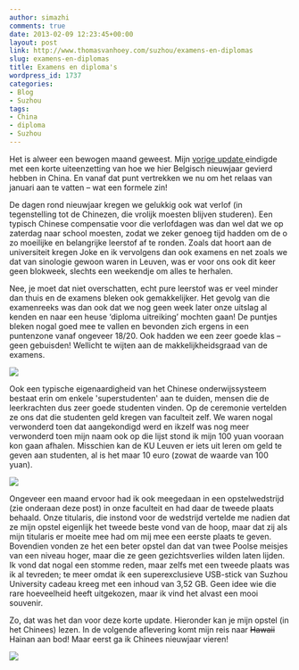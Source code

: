 ```yaml
---
author: simazhi
comments: true
date: 2013-02-09 12:23:45+00:00
layout: post
link: http://www.thomasvanhoey.com/suzhou/examens-en-diplomas
slug: examens-en-diplomas
title: Examens en diploma's
wordpress_id: 1737
categories:
- Blog
- Suzhou
tags:
- China
- diploma
- Suzhou
---
```


Het is alweer een bewogen maand geweest. Mijn [vorige update ](http://www.thomasvanhoey.com/suzhou/de-periode-van-de-jaarwisseling-kerstmis-en-nieuwjaar)eindigde met een korte uiteenzetting van hoe we hier Belgisch nieuwjaar gevierd hebben in China. En vanaf dat punt vertrekken we nu om het relaas van januari aan te vatten – wat een formele zin!

De dagen rond nieuwjaar kregen we gelukkig ook wat verlof (in tegenstelling tot de Chinezen, die vrolijk moesten blijven studeren). Een typisch Chinese compensatie voor die verlofdagen was dan wel dat we op zaterdag naar school moesten, zodat we zeker genoeg tijd hadden om de o zo moeilijke en belangrijke leerstof af te ronden. Zoals dat hoort aan de universiteit kregen Joke en ik vervolgens dan ook examens en net zoals we dat van sinologie gewoon waren in Leuven, was er voor ons ook dit keer geen blokweek, slechts een weekendje om alles te herhalen.

Nee, je moet dat niet overschatten, echt pure leerstof was er veel minder dan thuis en de examens bleken ook gemakkelijker. Het gevolg van die examenreeks was dan ook dat we nog geen week later onze uitslag al kenden en naar een heuse ‘diploma uitreiking’ mochten gaan! De puntjes bleken nogal goed mee te vallen en bevonden zich ergens in een puntenzone vanaf ongeveer 18/20. Ook hadden we een zeer goede klas – geen gebuisden! Wellicht te wijten aan de makkelijkheidsgraad van de examens.

![](http://www.thomasvanhoey.com/nextgen-attach_to_post/preview/id--2870)



Ook een typische eigenaardigheid van het Chinese onderwijssysteem bestaat erin om enkele 'superstudenten' aan te duiden, mensen die de leerkrachten dus zeer goede studenten vinden. Op de ceremonie vertelden ze ons dat die studenten geld kregen van faculteit zelf. We waren nogal verwonderd toen dat aangekondigd werd en ikzelf was nog meer verwonderd toen mijn naam ook op die lijst stond ik mijn 100 yuan vooraan kon gaan afhalen. Misschien kan de KU Leuven er iets uit leren om geld te geven aan studenten, al is het maar 10 euro (zowat de waarde van 100 yuan).

![](http://www.thomasvanhoey.com/nextgen-attach_to_post/preview/id--2871)

Ongeveer een maand ervoor had ik ook meegedaan in een opstelwedstrijd (zie onderaan deze post) in onze faculteit en had daar de tweede plaats behaald. Onze titularis, die instond voor de wedstrijd vertelde me nadien dat ze mijn opstel eigenlijk het tweede beste vond van de hoop, maar dat zij als mijn titularis er moeite mee had om mij mee een eerste plaats te geven. Bovendien vonden ze het een beter opstel dan dat van twee Poolse meisjes van een niveau hoger, maar die ze geen gezichtsverlies wilden laten lijden. Ik vond dat nogal een stomme reden, maar zelfs met een tweede plaats was ik al tevreden; te meer omdat ik een superexclusieve USB-stick van Suzhou University cadeau kreeg met een inhoud van 3,52 GB. Geen idee wie die rare hoeveelheid heeft uitgekozen, maar ik vind het alvast een mooi souvenir.

Zo, dat was het dan voor deze korte update. Hieronder kan je mijn opstel (in het Chinees) lezen. In de volgende aflevering komt mijn reis naar <del>Hawaii</del> Hainan aan bod! Maar eerst ga ik Chinees nieuwjaar vieren!

![](http://www.thomasvanhoey.com/nextgen-attach_to_post/preview/id--2872)
